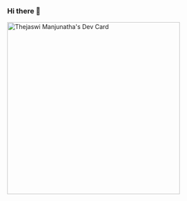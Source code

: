 ### Hi there 👋

<!--
**thejaswimanju/thejaswimanju** is a ✨ _special_ ✨ repository because its `README.md` (this file) appears on your GitHub profile.

Here are some ideas to get you started:

- 🔭 I’m currently working on Hybrid cloud UI development
- 🌱 I’m currently learning hybrid cloud and AI
- 👯 I’m looking to collaborate on hybrid cloud and AI
- 🤔 I’m looking for help with JAVA, Javascript, React and DevOps
- 💬 Ask me about Full stack development
- 📫 How to reach me: thejaswimanju@gmail.com
- 😄 Pronouns: Thejaswi
- ⚡ Fun fact: Too old to be a geek !!
-->

<a href="https://app.daily.dev/thejaswimanjunatha"><img src="https://api.daily.dev/devcards/6e56b7cde32448bfac644bdbc850d22f.png?r=hrx" width="400" alt="Thejaswi Manjunatha's Dev Card"/></a>
